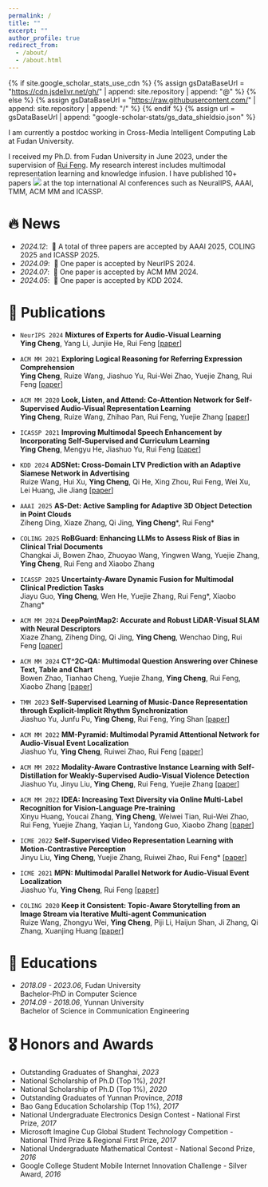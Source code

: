 ```yaml
---
permalink: /
title: ""
excerpt: ""
author_profile: true
redirect_from: 
  - /about/
  - /about.html
---
```


{% if site.google_scholar_stats_use_cdn %}
{% assign gsDataBaseUrl = "https://cdn.jsdelivr.net/gh/" | append: site.repository | append: "@" %}
{% else %}
{% assign gsDataBaseUrl = "https://raw.githubusercontent.com/" | append: site.repository | append: "/" %}
{% endif %}
{% assign url = gsDataBaseUrl | append: "google-scholar-stats/gs_data_shieldsio.json" %}

<span class='anchor' id='about-me'></span>

I am currently a postdoc working in Cross-Media Intelligent Computing Lab at Fudan University.

I received my Ph.D. from Fudan University in June 2023, under the supervision of [Rui Feng](https://faculty.fudan.edu.cn/fengrui/zh_CN/index.htm). 
My research interest includes multimodal representation learning and knowledge infusion. I have published 10+ papers  <a href='https://scholar.google.com/citations?user=wsmBf7oAAAAJ'><img src="https://img.shields.io/endpoint?url={{ url | url_encode }}&logo=Google%20Scholar&labelColor=f6f6f6&color=9cf&style=flat&label=citations"></a> at the top international AI conferences such as NeuralIPS, AAAI, TMM, ACM MM and ICASSP.


# 🔥 News
- *2024.12*: &nbsp;🎉 A total of three papers are accepted by AAAI 2025, COLING 2025 and ICASSP 2025.
- *2024.09*: &nbsp;🎉 One paper is accepted by NeurIPS 2024.
- *2024.07*: &nbsp;🎉 One paper is accepted by ACM MM 2024.
- *2024.05*: &nbsp;🎉 One paper is accepted by KDD 2024.

# 📝 Publications 

<!-- <div class='paper-box'><div class='paper-box-image'><div><div class="badge">CVPR 2016</div><img src='images/500x300.png' alt="sym" width="100%"></div></div>
<div class='paper-box-text' markdown="1"> -->

<!-- [Deep Residual Learning for Image Recognition](https://openaccess.thecvf.com/content_cvpr_2016/papers/He_Deep_Residual_Learning_CVPR_2016_paper.pdf) -->

<!-- **Kaiming He**, Xiangyu Zhang, Shaoqing Ren, Jian Sun -->

<!-- [**Project**](https://scholar.google.com/citations?view_op=view_citation&hl=zh-CN&user=DhtAFkwAAAAJ&citation_for_view=DhtAFkwAAAAJ:ALROH1vI_8AC) <strong><span class='show_paper_citations' data='DhtAFkwAAAAJ:ALROH1vI_8AC'></span></strong>
- Lorem ipsum dolor sit amet, consectetur adipiscing elit. Vivamus ornare aliquet ipsum, ac tempus justo dapibus sit amet.  -->
<!-- </div> -->
<!-- </div> -->
- `NeurIPS 2024` **Mixtures of Experts for Audio-Visual Learning**      
**Ying Cheng**, Yang Li, Junjie He, Rui Feng [[paper](https://openreview.net/pdf?id=SNmuKbU0am)]

- `ACM MM 2021` **Exploring Logical Reasoning for Referring Expression Comprehension**  
**Ying Cheng**, Ruize Wang, Jiashuo Yu, Rui-Wei Zhao, Yuejie Zhang, Rui Feng [[paper](https://dl.acm.org/doi/abs/10.1145/3474085.3475677)]

- `ACM MM 2020` **Look, Listen, and Attend: Co-Attention Network for Self-Supervised Audio-Visual Representation Learning**    
**Ying Cheng**, Ruize Wang, Zhihao Pan, Rui Feng, Yuejie Zhang [[paper](https://arxiv.org/pdf/2008.05789)]

- `ICASSP 2021` **Improving Multimodal Speech Enhancement by Incorporating Self-Supervised and Curriculum Learning**     
**Ying Cheng**, Mengyu He, Jiashuo Yu, Rui Feng [[paper](https://ieeexplore.ieee.org/abstract/document/9413431)]

- `KDD 2024` **ADSNet: Cross-Domain LTV Prediction with an Adaptive Siamese Network in Advertising**      
Ruize Wang, Hui Xu, **Ying Cheng**, Qi He, Xing Zhou, Rui Feng, Wei Xu, Lei Huang, Jie Jiang [[paper](https://arxiv.org/abs/2406.10517v1)]

- `AAAI 2025` **AS-Det: Active Sampling for Adaptive 3D Object Detection in Point Clouds**      
Ziheng Ding, Xiaze Zhang, Qi Jing, **Ying Cheng***, Rui Feng* 
<!-- [[paper]()] -->

- `COLING 2025` **RoBGuard: Enhancing LLMs to Assess Risk of Bias in Clinical Trial Documents**      
Changkai Ji, Bowen Zhao, Zhuoyao Wang, Yingwen Wang, Yuejie Zhang, **Ying Cheng**, Rui Feng and Xiaobo Zhang 
<!-- [[paper]()] -->

- `ICASSP 2025` **Uncertainty-Aware Dynamic Fusion for Multimodal Clinical Prediction Tasks**      
Jiayu Guo, **Ying Cheng**, Wen He, Yuejie Zhang, Rui Feng*, Xiaobo Zhang* 
<!-- [[paper]()] -->

- `ACM MM 2024` **DeepPointMap2: Accurate and Robust LiDAR-Visual SLAM with Neural Descriptors**      
Xiaze Zhang, Ziheng Ding, Qi Jing, **Ying Cheng**, Wenchao Ding, Rui Feng [[paper](https://openreview.net/pdf?id=05PCDMN4Dk)]

- `ACM MM 2024` **CT^2C-QA: Multimodal Question Answering over Chinese Text, Table and Chart**      
Bowen Zhao, Tianhao Cheng, Yuejie Zhang, **Ying Cheng**, Rui Feng, Xiaobo Zhang [[paper](https://arxiv.org/pdf/2410.21414)]

- `TMM 2023` **Self-Supervised Learning of Music-Dance Representation through Explicit-Implicit Rhythm Synchronization**     
Jiashuo Yu, Junfu Pu, **Ying Cheng**, Rui Feng, Ying Shan [[paper](https://arxiv.org/abs/2207.03190)]

- `ACM MM 2022` **MM-Pyramid: Multimodal Pyramid Attentional Network for Audio-Visual Event Localization**     
Jiashuo Yu, **Ying Cheng**, Ruiwei Zhao, Rui Feng [[paper](https://arxiv.org/pdf/2111.12374)]

- `ACM MM 2022` **Modality-Aware Contrastive Instance Learning with Self-Distillation for Weakly-Supervised Audio-Visual Violence Detection**     
Jiashuo Yu, Jinyu Liu, **Ying Cheng**, Rui Feng, Yuejie Zhang [[paper](https://arxiv.org/pdf/2207.05500)]

- `ACM MM 2022` **IDEA: Increasing Text Diversity via Online Multi-Label Recognition for Vision-Language Pre-training**     
Xinyu Huang, Youcai Zhang, **Ying Cheng**, Weiwei Tian, Rui-Wei Zhao, Rui Feng, Yuejie Zhang, Yaqian Li, Yandong Guo, Xiaobo Zhang [[paper](https://arxiv.org/pdf/2207.05333)]

- `ICME 2022` **Self-Supervised Video Representation Learning with Motion-Contrastive Perception**     
Jinyu Liu, **Ying Cheng**, Yuejie Zhang, Ruiwei Zhao, Rui Feng* [[paper](https://arxiv.org/pdf/2204.04607)]

- `ICME 2021` **MPN: Multimodal Parallel Network for Audio-Visual Event Localization**     
Jiashuo Yu, **Ying Cheng**, Rui Feng [[paper](https://arxiv.org/pdf/2104.02971)]

- `COLING 2020` **Keep it Consistent: Topic-Aware Storytelling from an Image Stream via Iterative Multi-agent Communication**     
Ruize Wang, Zhongyu Wei, **Ying Cheng**, Piji Li, Haijun Shan, Ji Zhang, Qi Zhang, Xuanjing Huang [[paper](https://arxiv.org/abs/1911.04192)]


# 📖 Educations
- *2018.09 - 2023.06*, Fudan University  
    Bachelor-PhD in Computer Science
- *2014.09 - 2018.06*, Yunnan University  
    Bachelor of Science in Communication Engineering

<!-- # 💬 Invited Talks
- *2021.06*, Lorem ipsum dolor sit amet, consectetur adipiscing elit. Vivamus ornare aliquet ipsum, ac tempus justo dapibus sit amet. 
- *2021.03*, Lorem ipsum dolor sit amet, consectetur adipiscing elit. Vivamus ornare aliquet ipsum, ac tempus justo dapibus sit amet.  \| [\[video\]](https://github.com/) -->

<!-- # 💻 Internships
- *2020.05 - 2020.09*, Alibaba · DAMO, Hangzhou.  
  Mentor: [Dr. Fenglin Li](https://scholar.google.com.hk/citations?user=xo_dfnMAAAAJ&hl=zh-CN)
- *2019.10 - 2020.04*, Natural Language Computing Group, Microsoft Research Asia (MSRA), Beijing.   
  Mentor: [Dr. Duyu Tang](https://scholar.google.com.hk/citations?user=9uz-D-kAAAAJ&hl=zh-CN) -->


# 🎖 Honors and Awards
- Outstanding Graduates of Shanghai, *2023*
- National Scholarship of Ph.D (Top 1%), *2021*
- National Scholarship of Ph.D (Top 1%), *2020*
- Outstanding Graduates of Yunnan Province, *2018*
- Bao Gang Education Scholarship (Top 1%), *2017*
- National Undergraduate Electronics Design Contest - National First Prize, *2017*
- Microsoft Imagine Cup Global Student Technology Competition - National Third Prize & Regional First Prize, *2017*
- National Undergraduate Mathematical Contest - National Second Prize, *2016*
- Google College Student Mobile Internet Innovation Challenge - Silver Award, *2016*
